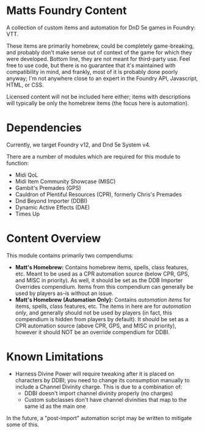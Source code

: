 # Matts Foundry Content
A collection of custom items and automation for DnD 5e games in Foundry: VTT.

These items are primarily homebrew, could be completely game-breaking, and probably don't make sense out of context of the game for which they were developed.  Bottom line, they are not meant for third-party use.  Feel free to use code, but there is no guarantee that it's maintained with compatibility in mind, and frankly, most of it is probably done poorly anyway; I'm not anywhere close to an expert in the Foundry API, Javascript, HTML, or CSS.

Licensed content will not be included here either; items with descriptions will typically be only the homebrew items (the focus here is automation).

# Dependencies
Currently, we target Foundry v12, and Dnd 5e System v4.

There are a number of modules which are required for this module to function:

- Midi QoL
- Midi Item Community Showcase (MISC)
- Gambit's Premades (GPS)
- Cauldron of Plentiful Resources (CPR), formerly Chris's Premades
- Dnd Beyond Importer (DDBI)
- Dynamic Active Effects (DAE)
- Times Up

# Content Overview
This module contains primarily two compendiums:

- **Matt's Homebrew:** Contains homebrew items, spells, class features, etc.  Meant to be used as a CPR automation source (below CPR, GPS, and MISC in priority).  As well, it should be set as the DDB Importer Overrides compendium.  Items from this compendium can generally be used by players as-is without an issue.
- **Matt's Homebrew (Automation Only):** Contains _automation items_ for items, spells, class features, etc.  The items in here are for _automation only_, and generally should not be used by players (in fact, this compendium is hidden from players by default).  It should be set as a CPR automation source (above CPR, GPS, and MISC in priority), however it should NOT be an override compendium for DDBI.

# Known Limitations
- Harness Divine Power will require tweaking after it is placed on characters by DDBI; you need to change its consumption manually to include a Channel Divinity charge.  This is due to a combination of:
    - DDBI doesn't import channel divinity properly (no charges)
    - Custom subclasses don't have channel divinities that map to the same id as the main one

In the future, a "post-import" automation script may be written to mitigate some of this.